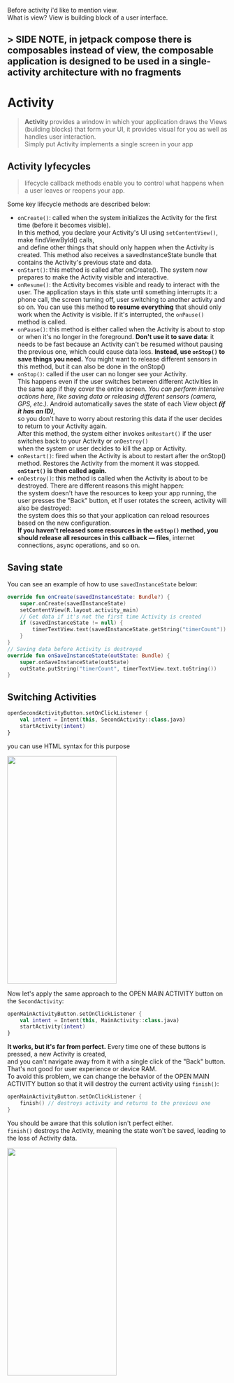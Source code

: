 Before activity i'd like to mention view.  
What is view? View is building block of a user interface. 

## > SIDE NOTE, in jetpack compose there is composables instead of view, the composable application is designed to be used in a single-activity architecture with no fragments

# Activity

> **Activity** provides a window in which your application draws the Views (building blocks) that form your UI, it provides visual for you as well as handles user interaction.   
Simply put Activity implements a single screen in your app


## Activity lyfecycles

> lifecycle callback methods enable you to control what happens when a user leaves or reopens your app.

Some key lifecycle methods are described below:
- `onCreate()`: called when the system initializes the Activity for the first time (before it becomes visible).   
  In this method, you declare your Activity's UI using `setContentView()`, make findViewById() calls,  
  and define other things that should only happen when the Activity is created.
  This method also receives a savedInstanceState bundle that contains the Activity's previous state and data.
- `onStart()`: this method is called after onCreate(). The system now prepares to make the Activity visible and interactive.
- `onResume()`: the Activity becomes visible and ready to interact with the user. The application stays in this state until something interrupts it: 
  a phone call, the screen turning off, user switching to another activity and so on.
  You can use this method **to resume everything** that should only work when the Activity is visible. If it's interrupted, the `onPause()` method is called.
- `onPause()`: this method is either called when the Activity is about to stop or when it's no longer in the foreground. **Don't use it to save data**:
  it needs to be fast because an Activity can't be resumed without pausing the previous one, which could cause data loss.
  **Instead, use `onStop()` to save things you need.** You might want to release different sensors in this method, but it can also be done in the onStop()
- `onStop()`: called if the user can no longer see your Activity.  
  This happens even if the user switches between different Activities in the same app if they cover the entire screen.
  _You can perform intensive actions here, like saving data or releasing different sensors (camera, GPS, etc.)._
   Android automatically saves the state of each View object **_(if it has an ID)_**,  
   so you don't have to worry about restoring this data if the user decides to return to your Activity again.  
   After this method, the system either invokes `onRestart()` if the user switches back to your Activity or `onDestroy()`  
   when the system or user decides to kill the app or Activity.
 - `onRestart()`: fired when the Activity is about to restart after the onStop() method. Restores the Activity from the moment it was stopped. **`onStart()` is then called again.**
 - `onDestroy()`: this method is called when the Activity is about to be destroyed. There are different reasons this might happen:  
   the system doesn't have the resources to keep your app running, the user presses the "Back" button, et
   If user rotates the screen, activity will also be destroyed:  
   the system does this so that your application can reload resources based on the new configuration.  
   **If you haven't released some resources in the `onStop()` method, you should release all resources in this callback — files**, internet connections, async operations, and so on.
  
## Saving state
  
You can see an example of how to use `savedInstanceState` below:

```kotlin
override fun onCreate(savedInstanceState: Bundle?) {
    super.onCreate(savedInstanceState)
    setContentView(R.layout.activity_main)
    // Get data if it's not the first time Activity is created
    if (savedInstanceState != null) {
        timerTextView.text(savedInstanceState.getString("timerCount"))
    }
}
// Saving data before Activity is destroyed
override fun onSaveInstanceState(outState: Bundle) {
    super.onSaveInstanceState(outState)
    outState.putString("timerCount", timerTextView.text.toString())
}
```

## Switching Activities

```kotlin
openSecondActivityButton.setOnClickListener {
    val intent = Intent(this, SecondActivity::class.java)
    startActivity(intent)
}
```


you can use HTML syntax for this purpose

<div style= "text-align: left;"><img src="https://user-images.githubusercontent.com/63263301/202726814-36d0e9de-df1d-4e4c-9650-e269844b7096.gif" width="250" height="520"/></div>

Now let's apply the same approach to the OPEN MAIN ACTIVITY button on the `SecondActivity`:

```kotlin
openMainActivityButton.setOnClickListener {
    val intent = Intent(this, MainActivity::class.java)
    startActivity(intent)
}
```

**It works, but it's far from perfect.** Every time one of these buttons is pressed, a new Activity is created,  
and you can't navigate away from it with a single click of the "Back" button. That's not good for user experience or device RAM.  
To avoid this problem, we can change the behavior of the OPEN MAIN ACTIVITY button so that it will destroy the current activity using `finish()`:

```kotlin
openMainActivityButton.setOnClickListener {
    finish() // destroys activity and returns to the previous one
}
```

You should be aware that this solution isn't perfect either.  
`finish()` destroys the Activity, meaning the state won't be saved, leading to the loss of Activity data.

<img src="https://user-images.githubusercontent.com/63263301/202727367-fe18fe1b-bba7-4545-ab0e-e5e8f78a3a7d.gif" width="250" height="520"/>
